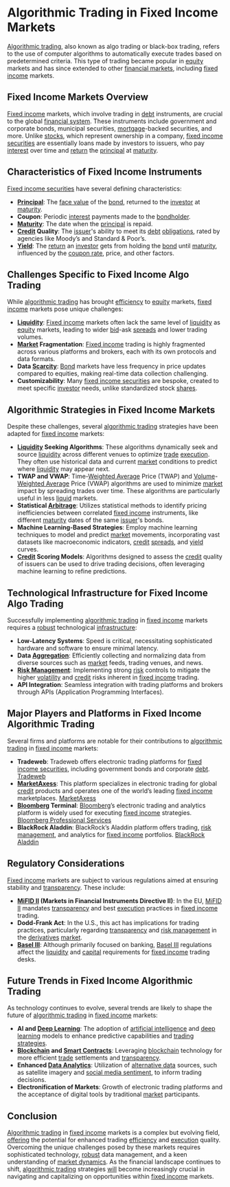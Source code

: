 # Algorithmic Trading in Fixed Income Markets

[Algorithmic trading](../a/algorithmic_trading.md), also known as algo trading or black-box trading, refers to the use of computer algorithms to automatically execute trades based on predetermined criteria. This type of trading became popular in [equity](../e/equity.md) markets and has since extended to other [financial markets](../f/financial_market.md), including [fixed income](../f/fixed_income.md) markets.

## Fixed Income Markets Overview

[Fixed income](../f/fixed_income.md) markets, which involve trading in [debt](../d/debt.md) instruments, are crucial to the global [financial system](../f/financial_system.md). These instruments include government and corporate bonds, municipal securities, [mortgage](../m/mortgage.md)-backed securities, and more. Unlike [stocks](../s/stock.md), which represent ownership in a company, [fixed income securities](../f/fixed_income_securities.md) are essentially loans made by investors to issuers, who pay [interest](../i/interest.md) over time and [return](../r/return.md) the [principal](../p/principal.md) at [maturity](../m/maturity.md).

## Characteristics of Fixed Income Instruments

[Fixed income securities](../f/fixed_income_securities.md) have several defining characteristics:

- **[Principal](../p/principal.md)**: The [face value](../f/face_value.md) of the [bond](../b/bond.md), returned to the [investor](../i/investor.md) at [maturity](../m/maturity.md).
- **Coupon**: Periodic [interest](../i/interest.md) payments made to the [bondholder](../b/bondholder.md).
- **[Maturity](../m/maturity.md)**: The date when the [principal](../p/principal.md) is repaid.
- **[Credit](../c/credit.md) Quality**: The [issuer](../i/issuer.md)'s ability to meet its [debt](../d/debt.md) [obligations](../o/obligation.md), rated by agencies like Moody’s and Standard & Poor’s.
- **[Yield](../y/yield.md)**: The [return](../r/return.md) an [investor](../i/investor.md) gets from holding the [bond](../b/bond.md) until [maturity](../m/maturity.md), influenced by the [coupon rate](../c/coupon_rate.md), price, and other factors.

## Challenges Specific to Fixed Income Algo Trading

While [algorithmic trading](../a/algorithmic_trading.md) has brought [efficiency](../e/efficiency.md) to [equity](../e/equity.md) markets, [fixed income](../f/fixed_income.md) markets pose unique challenges:

- **[Liquidity](../l/liquidity.md)**: [Fixed income](../f/fixed_income.md) markets often lack the same level of [liquidity](../l/liquidity.md) as [equity](../e/equity.md) markets, leading to wider [bid](../b/bid.md)-ask [spreads](../s/spreads.md) and lower trading volumes.
- **[Market](../m/market.md) Fragmentation**: [Fixed income](../f/fixed_income.md) trading is highly fragmented across various platforms and brokers, each with its own protocols and data formats.
- **Data [Scarcity](../s/scarcity.md)**: [Bond](../b/bond.md) markets have less frequency in price updates compared to equities, making real-time data collection challenging.
- **Customizability**: Many [fixed income securities](../f/fixed_income_securities.md) are bespoke, created to meet specific [investor](../i/investor.md) needs, unlike standardized stock [shares](../s/shares.md).

## Algorithmic Strategies in Fixed Income Markets

Despite these challenges, several [algorithmic trading](../a/algorithmic_trading.md) strategies have been adapted for [fixed income](../f/fixed_income.md) markets:

- **[Liquidity](../l/liquidity.md) Seeking Algorithms**: These algorithms dynamically seek and source [liquidity](../l/liquidity.md) across different venues to optimize [trade](../t/trade.md) [execution](../e/execution.md). They often use historical data and current [market](../m/market.md) conditions to predict where [liquidity](../l/liquidity.md) may appear next.
- **TWAP and VWAP**: Time-[Weighted Average](../w/weighted_average.md) Price (TWAP) and [Volume](../v/volume.md)-[Weighted Average](../w/weighted_average.md) Price (VWAP) algorithms are used to minimize [market](../m/market.md) impact by spreading trades over time. These algorithms are particularly useful in less [liquid](../l/liquid.md) markets.
- **Statistical [Arbitrage](../a/arbitrage.md)**: Utilizes statistical methods to identify pricing inefficiencies between correlated [fixed income](../f/fixed_income.md) instruments, like different [maturity](../m/maturity.md) dates of the same [issuer](../i/issuer.md)'s bonds.
- **Machine Learning-Based Strategies**: Employ machine learning techniques to model and predict [market](../m/market.md) movements, incorporating vast datasets like macroeconomic indicators, [credit](../c/credit.md) [spreads](../s/spreads.md), and [yield](../y/yield.md) curves.
- **[Credit](../c/credit.md) Scoring Models**: Algorithms designed to assess the [credit](../c/credit.md) quality of issuers can be used to drive trading decisions, often leveraging machine learning to refine predictions.

## Technological Infrastructure for Fixed Income Algo Trading

Successfully implementing [algorithmic trading](../a/algorithmic_trading.md) in [fixed income](../f/fixed_income.md) markets requires a [robust](../r/robust.md) technological [infrastructure](../i/infrastructure.md):

- **Low-Latency Systems**: Speed is critical, necessitating sophisticated hardware and software to ensure minimal latency.
- **Data [Aggregation](../a/aggregation.md)**: Efficiently collecting and normalizing data from diverse sources such as [market](../m/market.md) feeds, trading venues, and news.
- **[Risk Management](../r/risk_management.md)**: Implementing strong [risk](../r/risk.md) controls to mitigate the higher [volatility](../v/volatility.md) and [credit](../c/credit.md) risks inherent in [fixed income](../f/fixed_income.md) trading.
- **API Integration**: Seamless integration with trading platforms and brokers through APIs (Application Programming Interfaces).

## Major Players and Platforms in Fixed Income Algorithmic Trading

Several firms and platforms are notable for their contributions to [algorithmic trading](../a/algorithmic_trading.md) in [fixed income](../f/fixed_income.md) markets:

- **Tradeweb**: Tradeweb offers electronic trading platforms for [fixed income securities](../f/fixed_income_securities.md), including government bonds and corporate [debt](../d/debt.md). [Tradeweb](https://www.tradeweb.com/)
- **[MarketAxess](../m/marketaxess.md)**: This platform specializes in electronic trading for global [credit](../c/credit.md) products and operates one of the world’s leading [fixed income](../f/fixed_income.md) marketplaces. [MarketAxess](https://www.marketaxess.com/)
- **[Bloomberg](../b/bloomberg.md) Terminal**: [Bloomberg](../b/bloomberg.md)’s electronic trading and analytics platform is widely used for executing [fixed income](../f/fixed_income.md) strategies. [Bloomberg Professional Services](https://www.bloomberg.com/professional/)
- **BlackRock Aladdin**: BlackRock’s Aladdin platform offers trading, [risk management](../r/risk_management.md), and analytics for [fixed income](../f/fixed_income.md) portfolios. [BlackRock Aladdin](https://www.blackrock.com/aladdin)

## Regulatory Considerations

[Fixed income](../f/fixed_income.md) markets are subject to various regulations aimed at ensuring stability and [transparency](../t/transparency.md). These include:

- **[MiFID II](../m/mifid_ii.md) (Markets in Financial Instruments Directive II)**: In the EU, [MiFID II](../m/mifid_ii.md) mandates [transparency](../t/transparency.md) and best [execution](../e/execution.md) practices in [fixed income](../f/fixed_income.md) trading.
- **Dodd-Frank Act**: In the U.S., this act has implications for trading practices, particularly regarding [transparency](../t/transparency.md) and [risk management](../r/risk_management.md) in the [derivatives](../d/derivatives.md) [market](../m/market.md).
- **[Basel III](../b/basel_iii.md)**: Although primarily focused on banking, [Basel III](../b/basel_iii.md) regulations affect the [liquidity](../l/liquidity.md) and [capital](../c/capital.md) requirements for [fixed income](../f/fixed_income.md) trading desks.

## Future Trends in Fixed Income Algorithmic Trading

As technology continues to evolve, several trends are likely to shape the future of [algorithmic trading](../a/algorithmic_trading.md) in [fixed income](../f/fixed_income.md) markets:

- **AI and [Deep Learning](../d/deep_learning.md)**: The adoption of [artificial intelligence](../a/artificial_intelligence_in_trading.md) and [deep learning](../d/deep_learning.md) models to enhance predictive capabilities and [trading strategies](../t/trading_strategies.md).
- **[Blockchain](../b/blockchain_in_trading.md) and [Smart Contracts](../s/smart_contracts_in_trading.md)**: Leveraging [blockchain](../b/blockchain_in_trading.md) technology for more efficient [trade](../t/trade.md) settlements and [transparency](../t/transparency.md).
- **Enhanced [Data Analytics](../d/data_analytics.md)**: Utilization of [alternative data](../a/alternative_data.md) sources, such as satellite imagery and [social media sentiment](../s/social_media_sentiment.md), to inform trading decisions.
- **Electronification of Markets**: Growth of electronic trading platforms and the acceptance of digital tools by traditional [market](../m/market.md) participants.

## Conclusion

[Algorithmic trading](../a/algorithmic_trading.md) in [fixed income](../f/fixed_income.md) markets is a complex but evolving field, [offering](../o/offering.md) the potential for enhanced trading [efficiency](../e/efficiency.md) and [execution](../e/execution.md) quality. Overcoming the unique challenges posed by these markets requires sophisticated technology, [robust](../r/robust.md) data management, and a keen understanding of [market dynamics](../m/market_dynamics.md). As the financial landscape continues to shift, [algorithmic trading](../a/algorithmic_trading.md) strategies [will](../w/will.md) become increasingly crucial in navigating and capitalizing on opportunities within [fixed income](../f/fixed_income.md) markets.